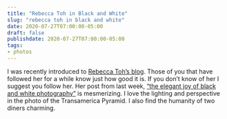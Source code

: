 ```yaml
---
title: "Rebecca Toh in Black and White"
slug: "rebecca toh in black and white"
date: 2020-07-27T07:00:00-05:00
draft: false
publishdate: 2020-07-27T07:00:00-05:00
tags:
- photos
---
```


I was recently introduced to [Rebecca Toh’s blog][1]. Those of you that have followed her for a while know just how good it is. If you don’t know of her I suggest you follow her. Her post from last week, [“the elegant joy of black and white photography”][2] is mesmerizing. I love the lighting and perspective in the photo of the Transamerica Pyramid. I also find the humanity of two diners charming.

[1]: http://www.rebeccatoh.co
[2]: http://www.rebeccatoh.co/the-elegant-joy-of-black-and-white-photography/
